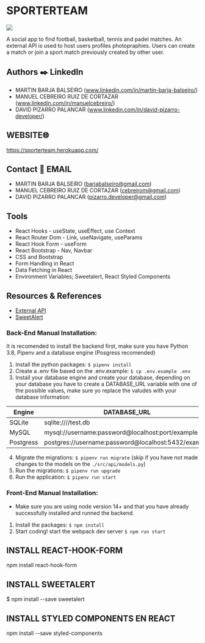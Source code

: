 # SPORTERTEAM
<img src="https://github.com/ManuelCebreiro/SporterTeam/blob/readme/src/front/img/PAGINA%20WEB.png?raw=true">

A social app to find football, basketball, tennis and padel matches. An external API is used to host users profiles photopraphies. Users can create a match or join a sport match previously created by other user. 

## Authors ✒️ LinkedIn

- MARTIN BARJA BALSEIRO (www.linkedin.com/in/martin-barja-balseiro/)
- MANUEL CEBREIRO RUIZ DE CORTAZAR (www.linkedin.com/in/manuelcebreiro/)
- DAVID PIZARRO PALANCAR (www.linkedin.com/in/david-pizarro-developer/)

## WEBSITE🌐

https://sporterteam.herokuapp.com/

## Contact 📧 EMAIL

- MARTIN BARJA BALSEIRO (barjabalseiro@gmail.com)
- MANUEL CEBREIRO RUIZ DE CORTAZAR (cebreirom@gmail.com)
- DAVID PIZARRO PALANCAR (pizarro.developer@gmail.com)



## Tools

- React Hooks - useState, useEffect, use Context
- React Router Dom - Link, useNavigate, useParams
- React Hook Form - useForm
- React Bootstrap - Nav, Navbar
- CSS and Bootstrap
- Form Handling in React
- Data Fetching in React
- Environment Variables; Sweetalert, React Styled Components



## Resources & References

- [External API](https://cloudinary.com/)
- [SweetAlert](https://sweetalert.js.org/)

### Back-End Manual Installation:

It is recomended to install the backend first, make sure you have Python 3.8, Pipenv and a database engine (Posgress recomended)

1. Install the python packages: `$ pipenv install`
2. Create a .env file based on the .env.example: `$ cp .env.example .env`
3. Install your database engine and create your database, depending on your database you have to create a DATABASE_URL variable with one of the possible values, make sure yo replace the valudes with your database information:

| Engine    | DATABASE_URL                                        |
| --------- | --------------------------------------------------- |
| SQLite    | sqlite:////test.db                                  |
| MySQL     | mysql://username:password@localhost:port/example    |
| Postgress | postgres://username:password@localhost:5432/example |

4. Migrate the migrations: `$ pipenv run migrate` (skip if you have not made changes to the models on the `./src/api/models.py`)
5. Run the migrations: `$ pipenv run upgrade`
6. Run the application: `$ pipenv run start`

### Front-End Manual Installation:

- Make sure you are using node version 14+ and that you have already successfully installed and runned the backend.

1. Install the packages: `$ npm install`
2. Start coding! start the webpack dev server `$ npm run start`

## INSTALL REACT-HOOK-FORM

npm install react-hook-form

## INSTALL SWEETALERT

$ npm install --save sweetalert

## INSTALL STYLED COMPONENTS EN REACT

npm install --save styled-components

